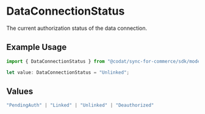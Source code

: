 # DataConnectionStatus

The current authorization status of the data connection.

## Example Usage

```typescript
import { DataConnectionStatus } from "@codat/sync-for-commerce/sdk/models/shared";

let value: DataConnectionStatus = "Unlinked";
```

## Values

```typescript
"PendingAuth" | "Linked" | "Unlinked" | "Deauthorized"
```